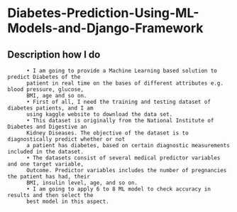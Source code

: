# Diabetes-Prediction-Using-ML-Models-and-Django-Framework

## Description how I do
        
          •	I am going to provide a Machine Learning based solution to predict Diabetes of the
          patient in real time on the bases of different attributes e.g. blood pressure, glucose,
          BMI, age and so on.
          •	First of all, I need the training and testing dataset of diabetes patients, and I am
          using kaggle website to download the data set.
          •	This dataset is originally from the National Institute of Diabetes and Digestive an
          Kidney Diseases. The objective of the dataset is to diagnostically predict whether or not
          a patient has diabetes, based on certain diagnostic measurements included in the dataset.
          •	The datasets consist of several medical predictor variables and one target variable,
          Outcome. Predictor variables includes the number of pregnancies the patient has had, their
          BMI, insulin level, age, and so on.
          •	I am going to apply 6 to 8 ML model to check accuracy in results and then select the
          best model in this aspect.
